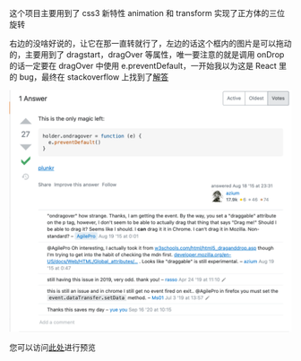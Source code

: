 这个项目主要用到了 css3 新特性 animation 和 transform 实现了正方体的三位旋转

右边的没啥好说的，让它在那一直转就行了，左边的话这个框内的图片是可以拖动的，主要用到了 dragstart，dragOver 等属性，唯一要注意的就是调用 onDrop 的话一定要在 dragOver 中使用 e.preventDefault，一开始我以为这是 React 里的 bug，最终在  stackoverflow 上找到了[解答](https://stackoverflow.com/questions/32084053/why-is-ondrop-not-working)

![image-20210815132052058](./static/image-20210815132052058.png)

您可以访问[此处](https://zly201.github.io/canvas/#/imageCube)进行预览